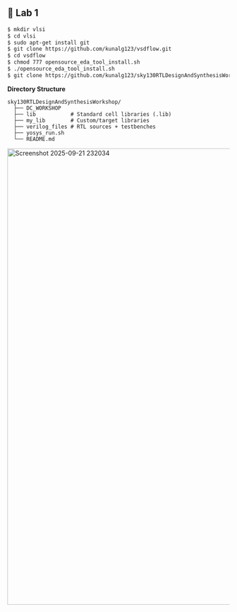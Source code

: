 ## 🧪 Lab 1



```bash
$ mkdir vlsi
$ cd vlsi
$ sudo apt-get install git
$ git clone https://github.com/kunalg123/vsdflow.git
$ cd vsdflow
$ chmod 777 opensource_eda_tool_install.sh
$ ./opensource_eda_tool_install.sh
$ git clone https://github.com/kunalg123/sky130RTLDesignAndSynthesisWorkshop.git

```

**Directory Structure**

```
sky130RTLDesignAndSynthesisWorkshop/
  ├── DC_WORKSHOP
  ├── lib           # Standard cell libraries (.lib)
  ├── my_lib        # Custom/target libraries
  ├── verilog_files # RTL sources + testbenches
  ├── yosys_run.sh
  └── README.md
```
<img width="1919" height="1032" alt="Screenshot 2025-09-21 232034" src="https://github.com/user-attachments/assets/60d1ba01-b94e-4a47-a3e3-61929255e46e" />
